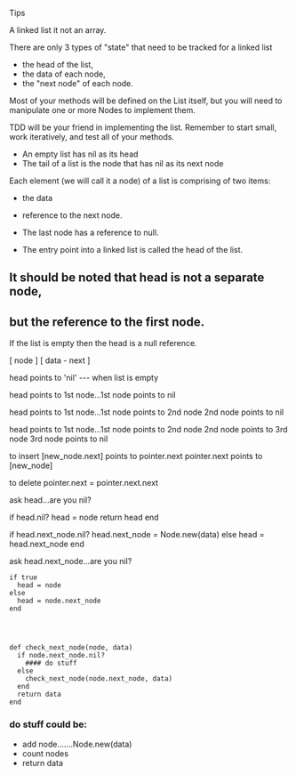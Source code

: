 Tips

A linked list it not an array.

There are only 3 types of "state" that need to be tracked for a linked list

* the head of the list,
* the data of each node,
* the "next node" of each node.


Most of your methods will be defined on the List itself,
but you will need to manipulate one or more Nodes to implement them.

TDD will be your friend in implementing the list.
Remember to start small, work iteratively,
and test all of your methods.

* An empty list has nil as its head
* The tail of a list is the node that has nil as its next node


Each element (we will call it a node) of a list is comprising of two items:
* the data
* reference to the next node.

* The last node has a reference to null.

* The entry point into a linked list is called the head of the list.

## It should be noted that head is not a separate node,
## but the reference to the first node.

If the list is empty then the head is a null reference.

[     node    ]
[ data - next ]

head points to 'nil'  --- when list is empty

head points to 1st node...1st node points to nil

head points to 1st node...1st node points to 2nd node
                          2nd node points to nil

head points to 1st node...1st node points to 2nd node
                          2nd node points to 3rd node
                          3rd node points to nil


to insert
[new_node.next] points to pointer.next
pointer.next points to [new_node]

to delete
pointer.next = pointer.next.next



ask head...are you nil?



if head.nil?
  head = node
  return head
end

if head.next_node.nil?
  head.next_node = Node.new(data)
else
  head = head.next_node
end




ask head.next_node...are you nil?

    if true
      head = node
    else
      head = node.next_node
    end




    def check_next_node(node, data)
      if node.next_node.nil?
        #### do stuff
      else
        check_next_node(node.next_node, data)
      end
      return data
    end

### do stuff could be:

* add node.......Node.new(data)
* count nodes
* return data


